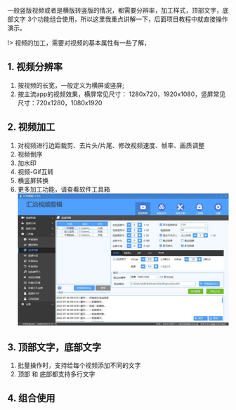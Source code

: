 
一般竖版视频或者是横版转竖版的情况，都需要分辨率，加工样式，顶部文字，底部文字 3个功能组合使用，所以这里我重点讲解一下，后面项目教程中就直接操作演示。

!> 视频的加工，需要对视频的基本属性有一些了解，

## 1. 视频分辨率

  1. 按视频的长宽，一般定义为横屏或竖屏;
  2. 按主流app的视频效果，横屏常见尺寸： 1280x720，1920x1080，竖屏常见尺寸：720x1280，1080x1920

## 2. 视频加工

  1. 对视频进行边距裁剪、去片头/片尾、修改视频速度、帧率、画质调整
  2. 视频倒序
  3. 加水印
  4. 视频-Gif互转
  5. 横竖屏转换
  6. 更多加工功能，请查看软件工具箱
  ![image-20220706104517](0_base/20220706104517.jpg)


## 3. 顶部文字，底部文字

  1. 批量操作时，支持给每个视频添加不同的文字
  2. 顶部 和 底部都支持多行文字

## 4. 组合使用